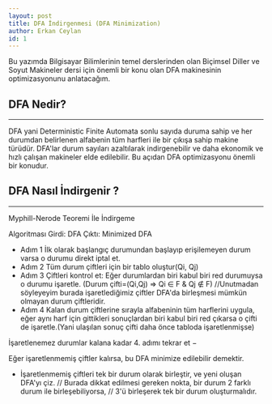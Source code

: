 ```yaml
---
layout: post
title: DFA İndirgenmesi (DFA Minimization)
author: Erkan Ceylan
id: 1
---
```


Bu yazımda Bilgisayar Bilimlerinin temel derslerinden olan Biçimsel Diller ve Soyut Makineler dersi için önemli bir konu olan DFA makinesinin optimizasyonunu anlatacağım.

## DFA Nedir?
-----

DFA yani Deterministic Finite Automata sonlu sayıda duruma sahip ve her durumdan belirlenen alfabenin tüm harfleri ile bir çıkışa sahip makine türüdür. DFA'lar durum sayıları azaltılarak indirgenebilir ve daha ekonomik ve hızlı çalışan makineler elde edilebilir. Bu açıdan DFA optimizasyonu önemli bir konudur.

## DFA Nasıl İndirgenir ?
-----

Myphill-Nerode Teoremi İle İndirgeme

Algoritması
Girdi:	DFA
Çıktı:	Minimized DFA

* Adım 1	İlk olarak başlangıç durumundan başlayıp erişilemeyen durum varsa o durumu direkt iptal et.
* Adım 2  Tüm durum çiftleri için bir tablo oluştur(Qi, Qj)
* Adım 3	Çiftleri kontrol et: Eğer durumlardan biri kabul biri red durumuysa o durumu işaretle.
(Durum çifti=(Qi,Qj) => Qi ∈ F & Qj ∉ F)
//Unutmadan söyleyeyim burada işaretlediğimiz çiftler DFA'da birleşmesi mümkün olmayan durum çiftleridir.
* Adım 4	Kalan durum çiftlerine sırayla alfabeninin tüm harflerini uygula, eğer aynı harf için gittikleri
sonuçlardan biri kabul biri red çıkarsa o çifti de işaretle.(Yani ulaşılan sonuç çifti daha önce tabloda
işaretlenmişse)

İşaretlenemez durumlar kalana kadar 4. adımı tekrar et −

Eğer işaretlenmemiş çiftler kalırsa, bu DFA minimize edilebilir demektir.

*	İşaretlenmemiş çiftleri tek bir durum olarak birleştir, ve yeni oluşan DFA'yı çiz.
// Burada dikkat edilmesi gereken nokta, bir durum 2 farklı durum ile birleşebiliyorsa,
// 3'ü birleşerek tek bir durum oluşturmalıdır.
